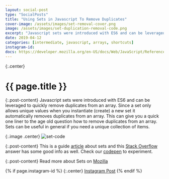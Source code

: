 ```yaml
---
layout: social-post
type: "SocialPosts"
title: "Using Sets in Javascript To Remove Duplicates"
cover-image: /assets/images/set-removal-cover.png
image: /assets/images/set-duplication-removal-code.png
excerpt: "Javascript sets were introduced with ES6 and can be leveraged to quickly remove duplicates from an array."
date: 2019-04-12
categories: [intermediate, javascript, arrays, shortcuts]
instagram-id: 
docs: https://developer.mozilla.org/en-US/docs/Web/JavaScript/Reference/Global_Objects/Set
---
```

{:.center}
# {{ page.title }}

{:.post-content}
Javascript sets were introduced with ES6 and can be leveraged to quickly remove 
duplicates from an array. Since a set only allows unique values when you 
instantiate (create) a new set it automatically removes duplicates from an array. 
This can give you a quick one liner to the age old question how to remove 
duplicates from an array. Sets can be useful in general if you need a unique collection of items.

{:.image .center}
![set-code]({{page.image}})

{:.post-content}
This is a guide <a href="https://medium.com/front-end-weekly/es6-set-vs-array-what-and-when-efc055655e1a" target="_blank">article</a> 
about sets and this <a href="https://stackoverflow.com/questions/9229645/remove-duplicate-values-from-js-array" target="_blank">Stack Overflow</a>
answer has some good info as well. Check our <a href="https://codepen.io/the_dev_diaries/pen/oOwqab" target="_blank">codepen</a> to experiment.

{:.post-content}
Read more about Sets on <a href="{{page.docs}}" target="_blank">Mozilla</a>

{% if page.instagram-id %}
{:.center}
<a class="insta-link" href="https://www.instagram.com/p/{{page.instagram-id}}" target="_blank">Instagram Post</a>
{% endif %}
